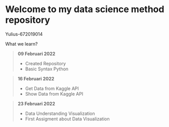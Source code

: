 # Welcome to my data science method repository
Yulius-672019014
<p> What we learn? </p>

> <b> 09 Februari 2022</b>
> - Created Repository
> - Basic Syntax Python

> <b> 16 Februari 2022</b>
> - Get Data from Kaggle API
> - Show Data from Kaggle API

> <b> 23 Februari 2022</b>
> - Data Understanding Visualization
> - First Assigment about Data Visualization 



